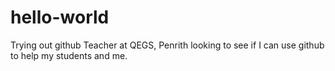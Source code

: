 # hello-world
Trying out github
Teacher at QEGS, Penrith looking to see if I can use github to help my students and me.
